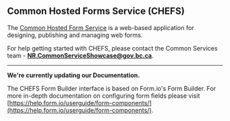 ## Common Hosted Forms Service (CHEFS)

The [Common Hosted Form Service](https://github.com/bcgov/common-hosted-form-service) is a web-based application for designing, publishing and managing web forms. 

For help getting started with CHEFS, please contact the Common Services team - **NR.CommonServiceShowcase@gov.bc.ca**.


***

**We're currently updating our Documentation.**

The CHEFS Form Builder interface is based on Form.io's Form Builder.
For more in-depth documentation on configuring form fields please visit [https://help.form.io/userguide/form-components/](https://help.form.io/userguide/form-components/).

